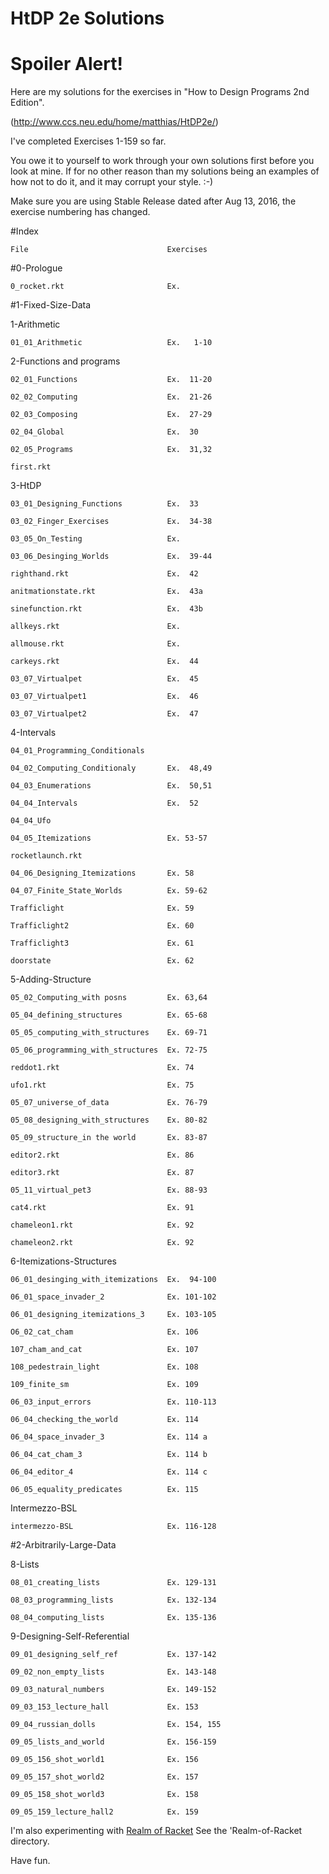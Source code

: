 # HtDP 2e Solutions

# Spoiler Alert!

Here are my solutions for the exercises in "How to Design Programs 2nd Edition".

(http://www.ccs.neu.edu/home/matthias/HtDP2e/)

I've completed Exercises 1-159 so far.

You owe it to yourself to work through your own solutions first before you look at mine.  If for no other reason than my solutions being an examples of how not to do it, and it may corrupt your style. :-)

Make sure you are using Stable Release dated after Aug 13, 2016, the exercise numbering has changed.


#Index

    File                               Exercises

#0-Prologue

    0_rocket.rkt                       Ex.

#1-Fixed-Size-Data

  1-Arithmetic

    01_01_Arithmetic                   Ex.   1-10

  2-Functions and programs

    02_01_Functions                    Ex.  11-20

    02_02_Computing                    Ex.  21-26

    02_03_Composing                    Ex.  27-29

    02_04_Global                       Ex.  30

    02_05_Programs                     Ex.  31,32

    first.rkt

  3-HtDP

    03_01_Designing_Functions          Ex.  33

    03_02_Finger_Exercises             Ex.  34-38

    03_05_On_Testing                   Ex.

    03_06_Desinging_Worlds             Ex.  39-44

    righthand.rkt                      Ex.  42

    anitmationstate.rkt                Ex.  43a

    sinefunction.rkt                   Ex.  43b

    allkeys.rkt                        Ex.

    allmouse.rkt                       Ex.

    carkeys.rkt                        Ex.  44

    03_07_Virtualpet                   Ex.  45

    03_07_Virtualpet1                  Ex.  46

    03_07_Virtualpet2                  Ex.  47

  4-Intervals

    04_01_Programming_Conditionals

    04_02_Computing_Conditionaly       Ex.  48,49

    04_03_Enumerations                 Ex.  50,51

    04_04_Intervals                    Ex.  52

    04_04_Ufo

    04_05_Itemizations                 Ex. 53-57

    rocketlaunch.rkt

    04_06_Designing_Itemizations       Ex. 58

    04_07_Finite_State_Worlds          Ex. 59-62

    Trafficlight                       Ex. 59

    Trafficlight2                      Ex. 60

    Trafficlight3                      Ex. 61

    doorstate                          Ex. 62

  5-Adding-Structure

    05_02_Computing_with posns         Ex. 63,64

    05_04_defining_structures          Ex. 65-68

    05_05_computing_with_structures    Ex. 69-71

    05_06_programming_with_structures  Ex. 72-75

    reddot1.rkt                        Ex. 74

    ufo1.rkt                           Ex. 75

    05_07_universe_of_data             Ex. 76-79

    05_08_designing_with_structures    Ex. 80-82

    05_09_structure_in the world       Ex. 83-87

    editor2.rkt                        Ex. 86

    editor3.rkt                        Ex. 87

    05_11_virtual_pet3                 Ex. 88-93

    cat4.rkt                           Ex. 91

    chameleon1.rkt                     Ex. 92

    chameleon2.rkt                     Ex. 92

  6-Itemizations-Structures

    06_01_desinging_with_itemizations  Ex.  94-100

    06_01_space_invader_2              Ex. 101-102

    06_01_designing_itemizations_3     Ex. 103-105

    O6_02_cat_cham                     Ex. 106

    107_cham_and_cat                   Ex. 107

    108_pedestrain_light               Ex. 108

    109_finite_sm                      Ex. 109

    06_03_input_errors                 Ex. 110-113

    06_04_checking_the_world           Ex. 114

    06_04_space_invader_3              Ex. 114 a

    06_04_cat_cham_3                   Ex. 114 b

    06_04_editor_4                     Ex. 114 c

    06_05_equality_predicates          Ex. 115

  Intermezzo-BSL

    intermezzo-BSL                     Ex. 116-128

#2-Arbitrarily-Large-Data

  8-Lists

    08_01_creating_lists               Ex. 129-131

    08_03_programming_lists            Ex. 132-134

    08_04_computing_lists              Ex. 135-136

  9-Designing-Self-Referential

    09_01_designing_self_ref           Ex. 137-142

    09_02_non_empty_lists              Ex. 143-148

    09_03_natural_numbers              Ex. 149-152

    09_03_153_lecture_hall             Ex. 153

    09_04_russian_dolls                Ex. 154, 155

    09_05_lists_and_world              Ex. 156-159

    09_05_156_shot_world1              Ex. 156

    09_05_157_shot_world2              Ex. 157

    09_05_158_shot_world3              Ex. 158

    09_05_159_lecture_hall2            Ex. 159



I'm also experimenting with [Realm of Racket](http://www.nostarch.com/realmofracket)
See the 'Realm-of-Racket directory.

Have fun.
